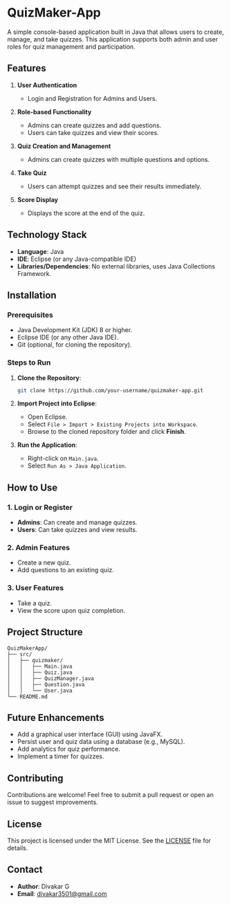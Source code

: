 # QuizMaker-App

A simple console-based application built in Java that allows users to create, manage, and take quizzes. This application supports both admin and user roles for quiz management and participation.

## Features

1. **User Authentication**  
   - Login and Registration for Admins and Users.

2. **Role-based Functionality**  
   - Admins can create quizzes and add questions.  
   - Users can take quizzes and view their scores.

3. **Quiz Creation and Management**  
   - Admins can create quizzes with multiple questions and options.

4. **Take Quiz**  
   - Users can attempt quizzes and see their results immediately.

5. **Score Display**  
   - Displays the score at the end of the quiz.

## Technology Stack

- **Language**: Java  
- **IDE**: Eclipse (or any Java-compatible IDE)  
- **Libraries/Dependencies**: No external libraries, uses Java Collections Framework.

## Installation

### Prerequisites
- Java Development Kit (JDK) 8 or higher.
- Eclipse IDE (or any other Java IDE).
- Git (optional, for cloning the repository).

### Steps to Run

1. **Clone the Repository**:
   ```bash
   git clone https://github.com/your-username/quizmaker-app.git
   ```
   
2. **Import Project into Eclipse**:
   - Open Eclipse.
   - Select `File > Import > Existing Projects into Workspace`.
   - Browse to the cloned repository folder and click **Finish**.

3. **Run the Application**:
   - Right-click on `Main.java`.
   - Select `Run As > Java Application`.

## How to Use

### 1. Login or Register
- **Admins**: Can create and manage quizzes.
- **Users**: Can take quizzes and view results.

### 2. Admin Features
- Create a new quiz.
- Add questions to an existing quiz.

### 3. User Features
- Take a quiz.
- View the score upon quiz completion.

## Project Structure

```
QuizMakerApp/
├── src/
│   ├── quizmaker/
│   │   ├── Main.java
│   │   ├── Quiz.java
│   │   ├── QuizManager.java
│   │   ├── Question.java
│   │   └── User.java
└── README.md
```

## Future Enhancements

- Add a graphical user interface (GUI) using JavaFX.
- Persist user and quiz data using a database (e.g., MySQL).
- Add analytics for quiz performance.
- Implement a timer for quizzes.

## Contributing

Contributions are welcome! Feel free to submit a pull request or open an issue to suggest improvements.

## License

This project is licensed under the MIT License. See the [LICENSE](LICENSE) file for details.

## Contact

- **Author**: Divakar G  
- **Email**: divakar3501@gmail.com  


